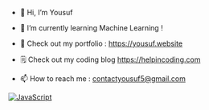 - 👋 Hi, I’m Yousuf

- 🌱 I’m currently learning Machine Learning !

- 📁 Check out my portfolio : https://yousuf.website

- 🗒️ Check out my coding blog https://helpincoding.com

- 📫 How to reach me : contactyousuf5@gmail.com


[![JavaScript](https://github.com/coherencez/tech-logos/raw/master/jslogo.png)](https://developer.mozilla.org/en-US/docs/Web/JavaScript)

<!---
yousufnoor5/yousufnoor5 is a ✨ special ✨ repository because its `README.md` (this file) appears on your GitHub profile.
You can click the Preview link to take a look at your changes.
--->
